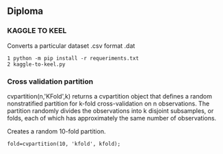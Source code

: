 ## Diploma

### KAGGLE TO KEEL

Converts a particular dataset .csv format .dat

```
1 python -m pip install -r requeriments.txt
2 kaggle-to-keel.py
```

### Cross validation partition

cvpartition(n,'KFold',k) returns a cvpartition object that defines a random nonstratified partition for k-fold cross-validation on n observations. The partition randomly divides the observations into k disjoint subsamples, or folds, each of which has approximately the same number of observations.

Creates a random 10-fold partition.
```
fold=cvpartition(10, 'kfold', kfold);
```